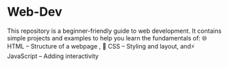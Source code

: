 # Web-Dev
This repository is a beginner-friendly guide to web development. It contains simple projects and examples to help you learn the fundamentals of:  🌐 HTML – Structure of a webpage , 🎨 CSS – Styling and layout, and⚡ JavaScript – Adding interactivity
